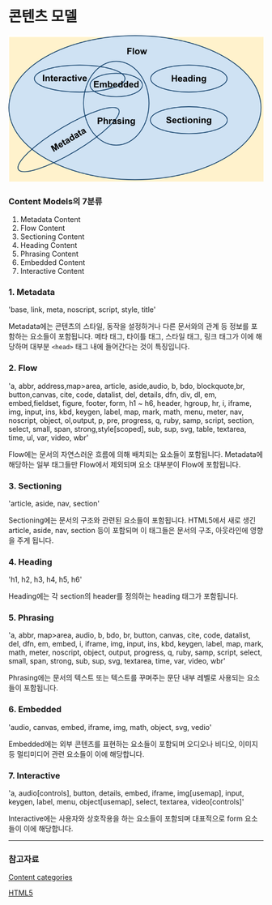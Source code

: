 # 콘텐츠 모델

![content categories](../content_categories.png)

### Content Models의 7분류

1. Metadata Content
2. Flow Content
3. Sectioning Content
4. Heading Content
5. Phrasing Content
6. Embedded Content
7. Interactive Content

### 1. Metadata

'base, link, meta, noscript, script, style, title'

Metadata에는 콘텐츠의 스타일, 동작을 설정하거나 다른 문서와의 관계 등 정보를 포함하는 요소들이 포함됩니다.
메타 태그, 타이틀 태그, 스타일 태그, 링크 태그가 이에 해당하며 대부분 `<head>` 태그 내에 들어간다는 것이 특징입니다.

### 2. Flow

'a, abbr, address,map>area, article, aside,audio, b, bdo, blockquote,br, button,canvas, cite, code, datalist, del, details, dfn, div, dl, em, embed,fieldset, figure, footer, form, h1 ~ h6, header, hgroup, hr, i, iframe, img, input, ins, kbd, keygen, label, map, mark, math, menu, meter, nav, noscript, object, ol,output, p, pre, progress, q, ruby, samp, script, section, select, small, span, strong,style[scoped], sub, sup, svg, table, textarea, time, ul, var, video, wbr'

Flow에는 문서의 자연스러운 흐름에 의해 배치되는 요소들이 포함됩니다.
Metadata에 해당하는 일부 태그들만 Flow에서 제외되며 요소 대부분이 Flow에 포함됩니다.

### 3. Sectioning

'article, aside, nav, section'

Sectioning에는 문서의 구조와 관련된 요소들이 포함됩니다.
HTML5에서 새로 생긴 article, aside, nav, section 등이 포함되며 이 태그들은 문서의 구조, 아웃라인에 영향을 주게 됩니다.

### 4. Heading

'h1, h2, h3, h4, h5, h6'

Heading에는 각 section의 header를 정의하는 heading 태그가 포함됩니다.

### 5. Phrasing

'a, abbr, map>area, audio, b, bdo, br, button, canvas, cite, code, datalist, del, dfn, em, embed, i, iframe, img, input, ins, kbd, keygen, label, map, mark, math, meter, noscript, object, output, progress, q, ruby, samp, script, select, small, span, strong, sub, sup, svg, textarea, time, var, video, wbr'

Phrasing에는 문서의 텍스트 또는 텍스트를 꾸며주는 문단 내부 레벨로 사용되는 요소들이 포함됩니다.

### 6. Embedded

'audio, canvas, embed, iframe, img, math, object, svg, vedio'

Embedded에는 외부 콘텐츠를 표현하는 요소들이 포함되며 오디오나 비디오, 이미지 등 멀티미디어 관련 요소들이 이에 해당합니다.

### 7. Interactive

'a, audio[controls], button, details, embed, iframe, img[usemap], input, keygen, label, menu, object[usemap], select, textarea, video[controls]'

Interactive에는 사용자와 상호작용을 하는 요소들이 포함되며 대표적으로 form 요소들이 이에 해당합니다.

---

### 참고자료

[Content categories](https://developer.mozilla.org/en-US/docs/Web/Guide/HTML/Content_categories)

[HTML5](https://www.w3.org/TR/2011/WD-html5-20110525/content-models.html)
